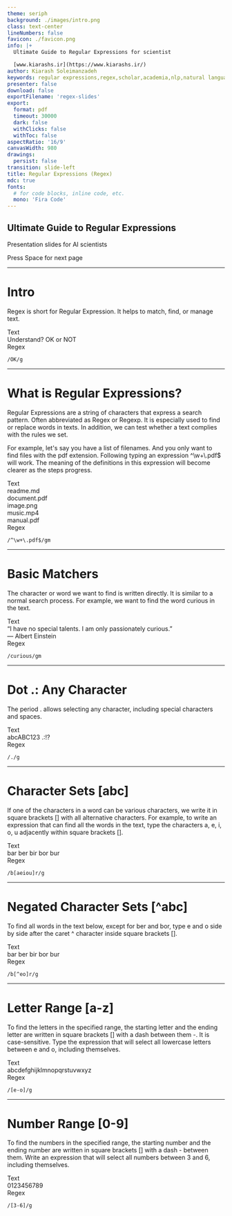 ```yaml
---
theme: seriph
background: ./images/intro.png
class: text-center
lineNumbers: false
favicon: ./favicon.png
info: |+
  Ultimate Guide to Regular Expressions for scientist

  [www.kiarashs.ir](https://www.kiarashs.ir/)
author: Kiarash Soleimanzadeh
keywords: regular expressions,regex,scholar,academia,nlp,natural language processing,machine learning,deep learning
presenter: false
download: false
exportFilename: 'regex-slides'
export:
  format: pdf
  timeout: 30000
  dark: false
  withClicks: false
  withToc: false
aspectRatio: '16/9'
canvasWidth: 980
drawings:
  persist: false
transition: slide-left
title: Regular Expressions (Regex)
mdc: true
fonts:
  # for code blocks, inline code, etc.
  mono: 'Fira Code'
---
```


<h2 class="-mt-20">
Ultimate Guide to Regular Expressions
</h2>

Presentation slides for AI scientists

<div class="pt-70">
  <span @click="$slidev.nav.next" class="px-2 py-1 rounded cursor-pointer" hover="bg-white bg-opacity-10">
    Press Space for next page <carbon:arrow-right class="inline"/>
  </span>
</div>

<div class="abs-br m-6 flex gap-2">
  <!-- <button @click="$slidev.nav.openInEditor()" title="Open in Editor" class="text-xl slidev-icon-btn opacity-50 !border-none !hover:text-white">
    <carbon:edit />
  </button> -->
  <a href="https://github.com/KiarashS" target="_blank" alt="GitHub" title="Open in GitHub"
    class="text-xl slidev-icon-btn opacity-50 !border-none !hover:text-white">
    <carbon-logo-github />
  </a>
</div>

<!--
The last comment block of each slide will be treated as slide notes. It will be visible and editable in Presenter Mode along with the slide. [Read more in the docs](https://sli.dev/guide/syntax.html#notes)
-->

---

# Intro

Regex is short for <span class="highlight-gray">Regular Expression</span>. It helps to match, find, or manage text.

<v-click>
<div class="text-lg border-b-2 border-indigo-500 w-fit">Text</div>
<div class="text-sm mt-2 glass-card mb-5">Understand? <span class="highlight-green">OK</span> or NOT</div>
</v-click>

<v-click>
<div class="text-lg mb-2 border-b-2 border-indigo-500 w-fit">Regex</div>

```regex
/OK/g
```
</v-click>

---

# What is Regular Expressions?

<p>Regular Expressions are a string of characters that express a search pattern. Often abbreviated as <span class="highlight-gray">Regex</span> or <span class="highlight-gray">Regexp</span>. It is especially used to find or replace words in texts. In addition, we can test whether a text complies with the rules we set.</p>

<p>For example, let's say you have a list of filenames. And you only want to find files with the <span class="highlight-gray">pdf</span> extension. Following typing an expression <span class="highlight-gray">^\w+\.pdf$</span> will work. The meaning of the definitions in this expression will become clearer as the steps progress.</p>

<v-click>
<div class="text-lg border-b-2 border-indigo-500 w-fit">Text</div>
<div class="text-sm mt-2 glass-card mb-5">
readme.md<br>
<span class="highlight-green">document.pdf</span><br>
image.png<br>
music.mp4<br>
<span class="highlight-green">manual.pdf</span><br>
</div>
</v-click>

<v-click>
<div class="text-lg mb-2 border-b-2 border-indigo-500 w-fit">Regex</div>

```regex
/^\w+\.pdf$/gm
```
</v-click>

---

# Basic Matchers

<p>The character or word we want to find is written directly. It is similar to a normal search process. For example, we want to find the word <span class="highlight-gray">curious</span> in the text.</p>

<v-click>
<div class="text-lg border-b-2 border-indigo-500 w-fit">Text</div>
<div class="text-sm mt-2 glass-card mb-5">
“I have no special talents. I am only passionately <span class="highlight-green">curious</span>.”
<br>
― Albert Einstein
</div>
</v-click>

<v-click>
<div class="text-lg mb-2 border-b-2 border-indigo-500 w-fit">Regex</div>

```regex
/curious/gm
```
</v-click>

---

<h1>Dot <span class="header-one-highlight">.</span>: Any Character</h1>

<p>The period <span class="highlight-gray">.</span> allows selecting any character, including special characters and spaces.</p>

<v-click>
<div class="text-lg border-b-2 border-indigo-500 w-fit">Text</div>
<div class="text-sm mt-2 glass-card mb-5">
<span class="highlight-green">a</span><span class="highlight-green">b</span><span class="highlight-green">c</span><span class="highlight-green">A</span><span class="highlight-green">B</span><span class="highlight-green">C</span><span class="highlight-green">1</span><span class="highlight-green">2</span><span class="highlight-green">3</span><span class="highlight-green">&nbsp;</span><span class="highlight-green">.</span><span class="highlight-green">:</span><span class="highlight-green">!</span><span class="highlight-green">?</span>
</div>
</v-click>

<v-click>
<div class="text-lg mb-2 border-b-2 border-indigo-500 w-fit">Regex</div>

```regex
/./g
```
</v-click>

---

<h1>Character Sets <span class="header-one-highlight">[abc]</span></h1>

<p>If one of the characters in a word can be various characters, we write it in square brackets <span class="highlight-gray">[]</span> with all alternative characters. For example, to write an expression that can find all the words in the text, type the characters <span class="highlight-gray">a</span>, <span class="highlight-gray">e</span>, <span class="highlight-gray">i</span>, <span class="highlight-gray">o</span>, <span class="highlight-gray">u</span> adjacently within square brackets <span class="highlight-gray">[]</span>.</p>

<v-click>
<div class="text-lg border-b-2 border-indigo-500 w-fit">Text</div>
<div class="text-sm mt-2 glass-card mb-5">
<span class="highlight-green">bar</span> <span class="highlight-green">ber</span> <span class="highlight-green">bir</span> <span class="highlight-green">bor</span> <span class="highlight-green">bur</span>
</div>
</v-click>

<v-click>
<div class="text-lg mb-2 border-b-2 border-indigo-500 w-fit">Regex</div>

```regex
/b[aeiou]r/g
```
</v-click>

---

<h1>Negated Character Sets <span class="header-one-highlight">[^abc]</span></h1>

<p>To find all words in the text below, except for <span class="highlight-gray">ber</span> and <span class="highlight-gray">bor</span>, type <span class="highlight-gray">e</span> and <span class="highlight-gray">o</span> side by side after the caret <span class="highlight-gray">^</span> character inside square brackets <span class="highlight-gray">[]</span>.</p>

<v-click>
<div class="text-lg border-b-2 border-indigo-500 w-fit">Text</div>
<div class="text-sm mt-2 glass-card mb-5">
<span class="highlight-green">bar</span> ber <span class="highlight-green">bir</span> bor <span class="highlight-green">bur</span>
</div>
</v-click>

<v-click>
<div class="text-lg mb-2 border-b-2 border-indigo-500 w-fit">Regex</div>

```regex
/b[^eo]r/g
```
</v-click>

---

<h1>Letter Range <span class="header-one-highlight">[a-z]</span></h1>

<p>To find the letters in the specified range, the starting letter and the ending letter are written in square brackets <span class="highlight-gray">[]</span> with a dash between them <span class="highlight-gray">-</span>. It is case-sensitive. Type the expression that will select all lowercase letters between <span class="highlight-gray">e</span> and <span class="highlight-gray">o</span>, including themselves.</p>

<v-click>
<div class="text-lg border-b-2 border-indigo-500 w-fit">Text</div>
<div class="text-sm mt-2 glass-card mb-5">
abcd<span class="highlight-green">e</span><span class="highlight-green">f</span><span class="highlight-green">g</span><span class="highlight-green">h</span><span class="highlight-green">i</span><span class="highlight-green">j</span><span class="highlight-green">k</span><span class="highlight-green">l</span><span class="highlight-green">m</span><span class="highlight-green">n</span><span class="highlight-green">o</span>pqrstuvwxyz
</div>
</v-click>

<v-click>
<div class="text-lg mb-2 border-b-2 border-indigo-500 w-fit">Regex</div>

```regex
/[e-o]/g
```
</v-click>

---

<h1>Number Range <span class="header-one-highlight">[0-9]</span></h1>

<p>To find the numbers in the specified range, the starting number and the ending number are written in square brackets <span class="highlight-gray">[]</span> with a dash <span class="highlight-gray">-</span> between them. Write an expression that will select all numbers between <span class="highlight-gray">3</span> and <span class="highlight-gray">6</span>, including themselves.</p>

<v-click>
<div class="text-lg border-b-2 border-indigo-500 w-fit">Text</div>
<div class="text-sm mt-2 glass-card mb-5">
012<span class="highlight-green">3</span><span class="highlight-green">4</span><span class="highlight-green">5</span><span class="highlight-green">6</span>789
</div>
</v-click>

<v-click>
<div class="text-lg mb-2 border-b-2 border-indigo-500 w-fit">Regex</div>

```regex
/[3-6]/g
```
</v-click>

